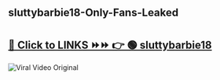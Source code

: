 
 ## sluttybarbie18-Only-Fans-Leaked

# <h2><a href="https://clipsfans.com/sluttybarbie18&ref=git">🔗 Click to LINKS ⏩⏩ 👉 🟢 sluttybarbie18 </a></h2>

<a href="https://clipsfans.com/sluttybarbie18&ref=git" rel="nofollow" data-target="animated-image.originalLink"><img src="https://i.ibb.co.com/xMMVF88/686577567.gif" alt="Viral Video Original" style="max-width: 100%; display: inline-block;" data-target="animated-image.originalImage"></a>
